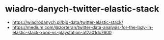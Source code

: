 # wiadro-danych-twitter-elastic-stack
- https://wiadrodanych.pl/big-data/twitter-elastic-stack/
- https://medium.com/@zorteran/twitter-data-analysis-for-the-lazy-in-elastic-stack-xbox-vs-playstation-a12a01dc7600
